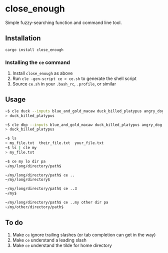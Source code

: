 close_enough
===

Simple fuzzy-searching function and command line tool.

Installation
---

`cargo install close_enough`

### Installing the `ce` command

1.  Install `close_enough` as above
2.  Run `cle -gen-script ce > ce.sh` to generate the shell script
3.  Source `ce.sh` in your `.bash_rc`, `.profile`, or similar

Usage
---

```sh
~$ cle duck --inputs blue_and_gold_macaw duck_billed_platypus angry_dog
> duck_billed_platypus

~$ cle dbp --inputs blue_and_gold_macaw duck_billed_platypus angry_dog
> duck_billed_platypus
```

```sh
~$ ls
> my_file.txt  their_file.txt  your_file.txt
~$ ls | cle my
> my_file.txt
```

```sh
~$ ce my lo dir pa
~/my/long/directory/path$
```

```sh
~/my/long/directory/path$ ce ..
~/my/long/directory$
```

```sh
~/my/long/directory/path$ ce ..3
~/my$
```

```sh
~/my/long/directory/path$ ce ..my other dir pa
~/my/other/directory/path$
```

To do
---

1.  Make `ce` ignore trailing slashes (or tab completion can get in the way)
2.  Make `ce` understand a leading slash
3.  Make `ce` understand the tilde for home directory
